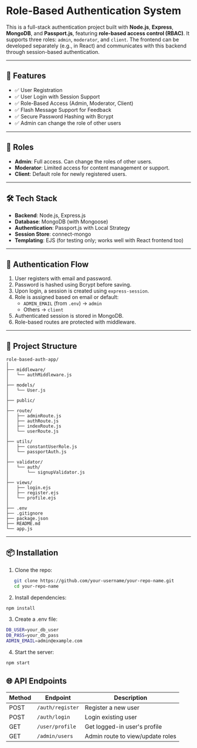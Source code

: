 # Role-Based Authentication System

This is a full-stack authentication project built with **Node.js**, **Express**, **MongoDB**, and **Passport.js**, featuring **role-based access control (RBAC)**. It supports three roles: `admin`, `moderator`, and `client`. The frontend can be developed separately (e.g., in React) and communicates with this backend through session-based authentication.

---

## 🚀 Features

-   ✅ User Registration
-   ✅ User Login with Session Support
-   ✅ Role-Based Access (Admin, Moderator, Client)
-   ✅ Flash Message Support for Feedback
-   ✅ Secure Password Hashing with Bcrypt
-   ✅ Admin can change the role of other users

---

## 👥 Roles

-   **Admin**: Full access. Can change the roles of other users.
-   **Moderator**: Limited access for content management or support.
-   **Client**: Default role for newly registered users.

---

## 🛠 Tech Stack

-   **Backend**: Node.js, Express.js
-   **Database**: MongoDB (with Mongoose)
-   **Authentication**: Passport.js with Local Strategy
-   **Session Store**: connect-mongo
-   **Templating**: EJS (for testing only; works well with React frontend too)

---

## 🔐 Authentication Flow

1. User registers with email and password.
2. Password is hashed using Bcrypt before saving.
3. Upon login, a session is created using `express-session`.
4. Role is assigned based on email or default:
    - `ADMIN_EMAIL` (from `.env`) → `admin`
    - Others → `client`
5. Authenticated session is stored in MongoDB.
6. Role-based routes are protected with middleware.

---

## 📁 Project Structure

```
role-based-auth-app/
│
├── middleware/
│   └── authMiddleware.js
│
├── models/
│   └── User.js
│
├── public/
│
├── route/
│   ├── adminRoute.js
│   ├── authRoute.js
│   ├── indexRoute.js
│   └── userRoute.js
│
├── utils/
│   ├── constantUserRole.js
│   └── passportAuth.js
│
├── validator/
│   └── auth/
│       └── signupValidator.js
│
├── views/
│   ├── login.ejs
│   ├── register.ejs
│   └── profile.ejs
│
├── .env
├── .gitignore
├── package.json
├── README.md
└── app.js

```

---

## 📦 Installation

1. Clone the repo:

```bash
   git clone https://github.com/your-username/your-repo-name.git
   cd your-repo-name
```

2. Install dependencies:

```bash
npm install
```

3. Create a .env file:

```bash
DB_USER=your_db_user
DB_PASS=your_db_pass
ADMIN_EMAIL=admin@example.com
```

4. Start the server:

```bash
npm start
```

## 🌐 API Endpoints

| Method | Endpoint         | Description                      |
| ------ | ---------------- | -------------------------------- |
| POST   | `/auth/register` | Register a new user              |
| POST   | `/auth/login`    | Login existing user              |
| GET    | `/user/profile`  | Get logged-in user's profile     |
| GET    | `/admin/users`   | Admin route to view/update roles |

